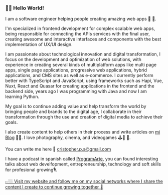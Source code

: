 
### 🤘🏼 Hello World! 

I am a software engineer helping people creating amazing web apps 🤩 🚀.

I'm specialized in frontend development for complex scalable web apps, being responsible for connecting the APIs services with the final user, creating awesome and interactive interfaces and components with the best implementation of UX/UI design.

I am passionate about technological innovation and digital transformation, I focus on the development and optimization of web solutions, with experience in creating several kinds of multiplatform apps like multi page apps, single page applications, progressive web applications, hybrid applications, and CMS sites as well as e-commerce. I currently perform better with TypeScript and JavaScript, using frameworks such as Hapi, Vue, Nuxt, React and Quasar for creating applications in the  frontend and the backend side, years ago I was programming with Java and now I am learning Python.

My goal is to continue adding value and help transform the world by bringing people and brands to the digital age, I collaborate in their transformation through the use and creation of digital media to achieve their goals.

I also create content to help others in their process and write articles on [mi Blog](https://cristopherps.com/blog) ✍🏼. 
I love photography, cinema, and videogames 🕹📸 🎥.

You can write me here 📩 cristopher.p.s@gmail.com

I have a podcast in spanish called [ProgramArte](https://anchor.fm/ps-cristopher), you can found interesting talks about web develfopment, entrepreneurship, technology and soft skills for profesional growing🎙.

[ 👉🏼 Visit my website and follow me on my social networks where I share the content I create to continue growing together 🚀](https://cristopherps.dev) 


